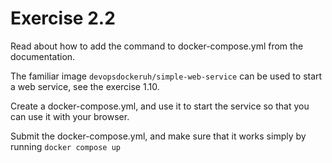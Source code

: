 # Exercise 2.2

Read about how to add the command to docker-compose.yml from the documentation.

The familiar image `devopsdockeruh/simple-web-service` can be used to start a web service, see the exercise 1.10.

Create a docker-compose.yml, and use it to start the service so that you can use it with your browser.

Submit the docker-compose.yml, and make sure that it works simply by running `docker compose up`
